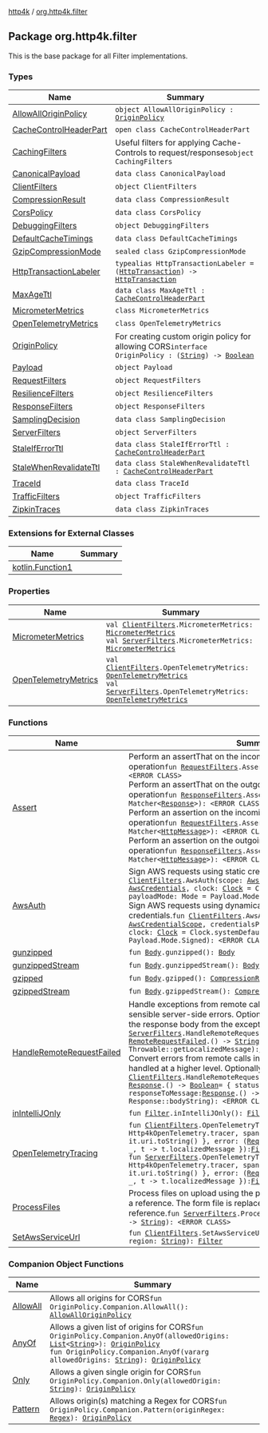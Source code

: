 [http4k](../index.md) / [org.http4k.filter](./index.md)

## Package org.http4k.filter

This is the base package for all Filter implementations.

### Types

| Name | Summary |
|---|---|
| [AllowAllOriginPolicy](-allow-all-origin-policy/index.md) | `object AllowAllOriginPolicy : `[`OriginPolicy`](-origin-policy.md) |
| [CacheControlHeaderPart](-cache-control-header-part/index.md) | `open class CacheControlHeaderPart` |
| [CachingFilters](-caching-filters/index.md) | Useful filters for applying Cache-Controls to request/responses`object CachingFilters` |
| [CanonicalPayload](-canonical-payload/index.md) | `data class CanonicalPayload` |
| [ClientFilters](-client-filters/index.md) | `object ClientFilters` |
| [CompressionResult](-compression-result/index.md) | `data class CompressionResult` |
| [CorsPolicy](-cors-policy/index.md) | `data class CorsPolicy` |
| [DebuggingFilters](-debugging-filters/index.md) | `object DebuggingFilters` |
| [DefaultCacheTimings](-default-cache-timings/index.md) | `data class DefaultCacheTimings` |
| [GzipCompressionMode](-gzip-compression-mode/index.md) | `sealed class GzipCompressionMode` |
| [HttpTransactionLabeler](-http-transaction-labeler.md) | `typealias HttpTransactionLabeler = (`[`HttpTransaction`](../org.http4k.core/-http-transaction/index.md)`) -> `[`HttpTransaction`](../org.http4k.core/-http-transaction/index.md) |
| [MaxAgeTtl](-max-age-ttl/index.md) | `data class MaxAgeTtl : `[`CacheControlHeaderPart`](-cache-control-header-part/index.md) |
| [MicrometerMetrics](-micrometer-metrics/index.md) | `class MicrometerMetrics` |
| [OpenTelemetryMetrics](-open-telemetry-metrics/index.md) | `class OpenTelemetryMetrics` |
| [OriginPolicy](-origin-policy.md) | For creating custom origin policy for allowing CORS`interface OriginPolicy : (`[`String`](https://kotlinlang.org/api/latest/jvm/stdlib/kotlin/-string/index.html)`) -> `[`Boolean`](https://kotlinlang.org/api/latest/jvm/stdlib/kotlin/-boolean/index.html) |
| [Payload](-payload/index.md) | `object Payload` |
| [RequestFilters](-request-filters/index.md) | `object RequestFilters` |
| [ResilienceFilters](-resilience-filters/index.md) | `object ResilienceFilters` |
| [ResponseFilters](-response-filters/index.md) | `object ResponseFilters` |
| [SamplingDecision](-sampling-decision/index.md) | `data class SamplingDecision` |
| [ServerFilters](-server-filters/index.md) | `object ServerFilters` |
| [StaleIfErrorTtl](-stale-if-error-ttl/index.md) | `data class StaleIfErrorTtl : `[`CacheControlHeaderPart`](-cache-control-header-part/index.md) |
| [StaleWhenRevalidateTtl](-stale-when-revalidate-ttl/index.md) | `data class StaleWhenRevalidateTtl : `[`CacheControlHeaderPart`](-cache-control-header-part/index.md) |
| [TraceId](-trace-id/index.md) | `data class TraceId` |
| [TrafficFilters](-traffic-filters/index.md) | `object TrafficFilters` |
| [ZipkinTraces](-zipkin-traces/index.md) | `data class ZipkinTraces` |

### Extensions for External Classes

| Name | Summary |
|---|---|
| [kotlin.Function1](kotlin.-function1/index.md) |  |

### Properties

| Name | Summary |
|---|---|
| [MicrometerMetrics](-micrometer-metrics.md) | `val `[`ClientFilters`](-client-filters/index.md)`.MicrometerMetrics: `[`MicrometerMetrics`](-micrometer-metrics/index.md)<br>`val `[`ServerFilters`](-server-filters/index.md)`.MicrometerMetrics: `[`MicrometerMetrics`](-micrometer-metrics/index.md) |
| [OpenTelemetryMetrics](-open-telemetry-metrics.md) | `val `[`ClientFilters`](-client-filters/index.md)`.OpenTelemetryMetrics: `[`OpenTelemetryMetrics`](-open-telemetry-metrics/index.md)<br>`val `[`ServerFilters`](-server-filters/index.md)`.OpenTelemetryMetrics: `[`OpenTelemetryMetrics`](-open-telemetry-metrics/index.md) |

### Functions

| Name | Summary |
|---|---|
| [Assert](-assert.md) | Perform an assertThat on the incoming Request as a Filter operation`fun `[`RequestFilters`](-request-filters/index.md)`.Assert(matcher: Matcher<`[`Request`](../org.http4k.core/-request/index.md)`>): <ERROR CLASS>`<br>Perform an assertThat on the outgoing Response as a Filter operation`fun `[`ResponseFilters`](-response-filters/index.md)`.Assert(matcher: Matcher<`[`Response`](../org.http4k.core/-response/index.md)`>): <ERROR CLASS>`<br>Perform an assertion on the incoming Request as a Filter operation`fun `[`RequestFilters`](-request-filters/index.md)`.Assert(match: Matcher<`[`HttpMessage`](../org.http4k.core/-http-message/index.md)`>): <ERROR CLASS>`<br>Perform an assertion on the outgoing Response as a Filter operation`fun `[`ResponseFilters`](-response-filters/index.md)`.Assert(match: Matcher<`[`HttpMessage`](../org.http4k.core/-http-message/index.md)`>): <ERROR CLASS>` |
| [AwsAuth](-aws-auth.md) | Sign AWS requests using static credentials.`fun `[`ClientFilters`](-client-filters/index.md)`.AwsAuth(scope: `[`AwsCredentialScope`](../org.http4k.aws/-aws-credential-scope/index.md)`, credentials: `[`AwsCredentials`](../org.http4k.aws/-aws-credentials/index.md)`, clock: `[`Clock`](https://docs.oracle.com/javase/9/docs/api/java/time/Clock.html)` = Clock.systemDefaultZone(), payloadMode: Mode = Payload.Mode.Signed): <ERROR CLASS>`<br>Sign AWS requests using dynamically provided (expiring) credentials.`fun `[`ClientFilters`](-client-filters/index.md)`.AwsAuth(scope: `[`AwsCredentialScope`](../org.http4k.aws/-aws-credential-scope/index.md)`, credentialsProvider: () -> `[`AwsCredentials`](../org.http4k.aws/-aws-credentials/index.md)`, clock: `[`Clock`](https://docs.oracle.com/javase/9/docs/api/java/time/Clock.html)` = Clock.systemDefaultZone(), payloadMode: Mode = Payload.Mode.Signed): <ERROR CLASS>` |
| [gunzipped](gunzipped.md) | `fun `[`Body`](../org.http4k.core/-body/index.md)`.gunzipped(): `[`Body`](../org.http4k.core/-body/index.md) |
| [gunzippedStream](gunzipped-stream.md) | `fun `[`Body`](../org.http4k.core/-body/index.md)`.gunzippedStream(): `[`Body`](../org.http4k.core/-body/index.md) |
| [gzipped](gzipped.md) | `fun `[`Body`](../org.http4k.core/-body/index.md)`.gzipped(): `[`CompressionResult`](-compression-result/index.md) |
| [gzippedStream](gzipped-stream.md) | `fun `[`Body`](../org.http4k.core/-body/index.md)`.gzippedStream(): `[`CompressionResult`](-compression-result/index.md) |
| [HandleRemoteRequestFailed](-handle-remote-request-failed.md) | Handle exceptions from remote calls and convert them into sensible server-side errors. Optionally pass in a function to format the response body from the exception.`fun `[`ServerFilters`](-server-filters/index.md)`.HandleRemoteRequestFailed(exceptionToBody: `[`RemoteRequestFailed`](../org.http4k.cloudnative/-remote-request-failed/index.md)`.() -> `[`String`](https://kotlinlang.org/api/latest/jvm/stdlib/kotlin/-string/index.html)` = Throwable::getLocalizedMessage): `[`Filter`](../org.http4k.core/-filter.md)<br>Convert errors from remote calls into exceptions which can be handled at a higher level. Optionally pass in:`fun `[`ClientFilters`](-client-filters/index.md)`.HandleRemoteRequestFailed(responseWasSuccessful: `[`Response`](../org.http4k.core/-response/index.md)`.() -> `[`Boolean`](https://kotlinlang.org/api/latest/jvm/stdlib/kotlin/-boolean/index.html)` = { status.successful }, responseToMessage: `[`Response`](../org.http4k.core/-response/index.md)`.() -> `[`String`](https://kotlinlang.org/api/latest/jvm/stdlib/kotlin/-string/index.html)` = Response::bodyString): <ERROR CLASS>` |
| [inIntelliJOnly](in-intelli-j-only.md) | `fun `[`Filter`](../org.http4k.core/-filter.md)`.inIntelliJOnly(): `[`Filter`](../org.http4k.core/-filter.md) |
| [OpenTelemetryTracing](-open-telemetry-tracing.md) | `fun `[`ClientFilters`](-client-filters/index.md)`.OpenTelemetryTracing(tracer: Tracer = Http4kOpenTelemetry.tracer, spanNamer: (`[`Request`](../org.http4k.core/-request/index.md)`) -> `[`String`](https://kotlinlang.org/api/latest/jvm/stdlib/kotlin/-string/index.html)` = { it.uri.toString() }, error: (`[`Request`](../org.http4k.core/-request/index.md)`, `[`Throwable`](https://kotlinlang.org/api/latest/jvm/stdlib/kotlin/-throwable/index.html)`) -> `[`String`](https://kotlinlang.org/api/latest/jvm/stdlib/kotlin/-string/index.html)` = { _, t -> t.localizedMessage }): `[`Filter`](../org.http4k.core/-filter.md)<br>`fun `[`ServerFilters`](-server-filters/index.md)`.OpenTelemetryTracing(tracer: Tracer = Http4kOpenTelemetry.tracer, spanNamer: (`[`Request`](../org.http4k.core/-request/index.md)`) -> `[`String`](https://kotlinlang.org/api/latest/jvm/stdlib/kotlin/-string/index.html)` = { it.uri.toString() }, error: (`[`Request`](../org.http4k.core/-request/index.md)`, `[`Throwable`](https://kotlinlang.org/api/latest/jvm/stdlib/kotlin/-throwable/index.html)`) -> `[`String`](https://kotlinlang.org/api/latest/jvm/stdlib/kotlin/-string/index.html)` = { _, t -> t.localizedMessage }): `[`Filter`](../org.http4k.core/-filter.md) |
| [ProcessFiles](-process-files.md) | Process files on upload using the passed consumer, which returns a reference. The form file is replaced in the form with this reference.`fun `[`ServerFilters`](-server-filters/index.md)`.ProcessFiles(fileConsumer: (File) -> `[`String`](https://kotlinlang.org/api/latest/jvm/stdlib/kotlin/-string/index.html)`): <ERROR CLASS>` |
| [SetAwsServiceUrl](-set-aws-service-url.md) | `fun `[`ClientFilters`](-client-filters/index.md)`.SetAwsServiceUrl(serviceName: `[`String`](https://kotlinlang.org/api/latest/jvm/stdlib/kotlin/-string/index.html)`, region: `[`String`](https://kotlinlang.org/api/latest/jvm/stdlib/kotlin/-string/index.html)`): `[`Filter`](../org.http4k.core/-filter.md) |

### Companion Object Functions

| Name | Summary |
|---|---|
| [AllowAll](-allow-all.md) | Allows all origins for CORS`fun OriginPolicy.Companion.AllowAll(): `[`AllowAllOriginPolicy`](-allow-all-origin-policy/index.md) |
| [AnyOf](-any-of.md) | Allows a given list of origins for CORS`fun OriginPolicy.Companion.AnyOf(allowedOrigins: `[`List`](https://kotlinlang.org/api/latest/jvm/stdlib/kotlin.collections/-list/index.html)`<`[`String`](https://kotlinlang.org/api/latest/jvm/stdlib/kotlin/-string/index.html)`>): `[`OriginPolicy`](-origin-policy.md)<br>`fun OriginPolicy.Companion.AnyOf(vararg allowedOrigins: `[`String`](https://kotlinlang.org/api/latest/jvm/stdlib/kotlin/-string/index.html)`): `[`OriginPolicy`](-origin-policy.md) |
| [Only](-only.md) | Allows a given single origin for CORS`fun OriginPolicy.Companion.Only(allowedOrigin: `[`String`](https://kotlinlang.org/api/latest/jvm/stdlib/kotlin/-string/index.html)`): `[`OriginPolicy`](-origin-policy.md) |
| [Pattern](-pattern.md) | Allows origin(s) matching a Regex for CORS`fun OriginPolicy.Companion.Pattern(originRegex: `[`Regex`](https://kotlinlang.org/api/latest/jvm/stdlib/kotlin.text/-regex/index.html)`): `[`OriginPolicy`](-origin-policy.md) |
